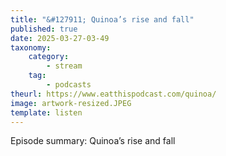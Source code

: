 ```yaml
---
title: "&#127911; Quinoa’s rise and fall"
published: true
date: 2025-03-27-03-49
taxonomy:
    category:
        - stream
    tag:
        - podcasts
theurl: https://www.eatthispodcast.com/quinoa/
image: artwork-resized.JPEG
template: listen
---
```


Episode summary: Quinoa’s rise and fall
